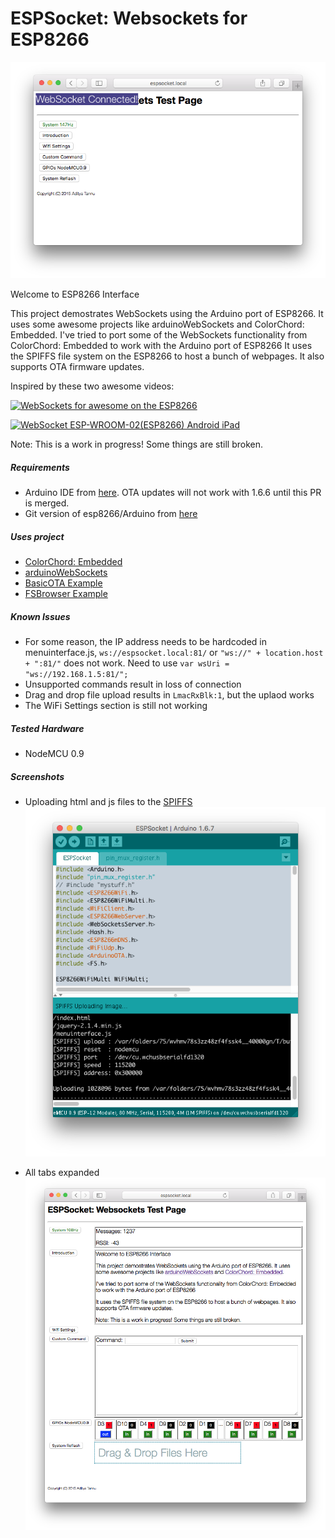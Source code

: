 ESPSocket: Websockets for ESP8266
===========================================

![Connected!](/Connected.png)

Welcome to ESP8266 Interface

This project demostrates WebSockets using the Arduino port of ESP8266. It uses some awesome projects like arduinoWebSockets and ColorChord: Embedded. I've tried to port some of the WebSockets functionality from ColorChord: Embedded to work with the Arduino port of ESP8266
It uses the SPIFFS file system on the ESP8266 to host a bunch of webpages. It also supports OTA firmware updates.

Inspired by these two awesome videos:

[![WebSockets for awesome on the ESP8266](http://img.youtube.com/vi/8ISbmQTbjDI/0.jpg)](http://www.youtube.com/watch?v=8ISbmQTbjDI)

[![WebSocket ESP-WROOM-02(ESP8266) Android iPad](http://img.youtube.com/vi/q3SqUsdBtDY/0.jpg)](http://www.youtube.com/watch?v=q3SqUsdBtDY)


Note: This is a work in progress! Some things are still broken.

##### Requirements #####
 - Arduino IDE from [here](https://github.com/arduino/Arduino/pull/4107). OTA updates will not work with 1.6.6 until this PR is merged. 
 - Git version of esp8266/Arduino from [here](https://github.com/esp8266/Arduino)
  
##### Uses project #####
 - [ColorChord: Embedded](https://github.com/cnlohr/colorchord)
 - [arduinoWebSockets](https://github.com/Links2004/arduinoWebSockets)
 - [BasicOTA Example](https://github.com/esp8266/Arduino/tree/master/libraries/ArduinoOTA/examples/BasicOTA)
 - [FSBrowser Example](https://github.com/esp8266/Arduino/tree/master/libraries/ESP8266WebServer/examples/FSBrowser)

##### Known Issues #####
 - For some reason, the IP address needs to be hardcoded in menuinterface.js, `ws://espsocket.local:81/` or `"ws://" + location.host + ":81/"` does not work. Need to use `var wsUri = "ws://192.168.1.5:81/";`
 - Unsupported commands result in loss of connection
 - Drag and drop file upload results in `LmacRxBlk:1`, but the uplaod works
 - The WiFi Settings section is still not working

##### Tested Hardware #####
 - NodeMCU 0.9

##### Screenshots #####

 - Uploading html and js files to the [SPIFFS](https://github.com/esp8266/Arduino/blob/master/doc/filesystem.md)
![SPIFFSupload](/SPIFFSupload.png)

 - All tabs expanded
![All Features](/all.png)